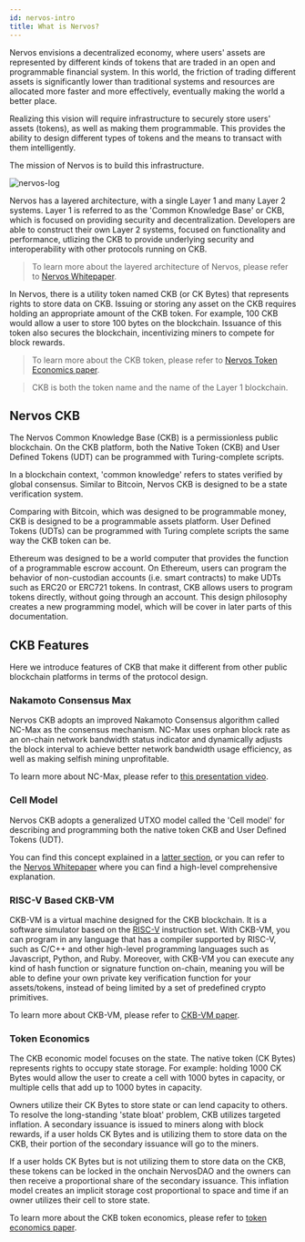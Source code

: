 ```yaml
---
id: nervos-intro
title: What is Nervos?
---
```


Nervos envisions a decentralized economy, where users' assets are represented by different kinds of tokens that are traded in an open and programmable financial system. In this world, the friction of trading different assets is significantly lower than traditional systems and resources are allocated more faster and more effectively, eventually making the world a better place.

Realizing this vision will require infrastructure to securely store users' assets (tokens), as well as making them programmable. This provides the ability to design different types of tokens and the means to transact with them intelligently.

The mission of Nervos is to build this infrastructure.

![nervos-log](assets/nervos-layers.png)

Nervos has a layered architecture, with a single Layer 1 and many Layer 2 systems. Layer 1 is referred to as the 'Common Knowledge Base' or CKB, which is focused on providing security and decentralization. Developers are able to construct their own Layer 2 systems, focused on functionality and performance, utlizing the CKB to provide underlying security and interoperability with other protocols running on CKB.

> To learn more about the layered architecture of Nervos, please refer to [Nervos Whitepaper](https://github.com/nervosnetwork/rfcs/blob/master/rfcs/0002-ckb/0002-ckb.md).

In Nervos, there is a utility token named CKB (or CK Bytes) that represents rights to store data on CKB. Issuing or storing any asset on the CKB requires holding an appropriate amount of the CKB token. For example, 100 CKB would allow a user to store 100 bytes on the blockchain. Issuance of this token also secures the blockchain, incentivizing miners to compete for block rewards.

> To learn more about the CKB token, please refer to [Nervos Token Economics paper](https://github.com/nervosnetwork/rfcs/blob/master/rfcs/0015-ckb-cryptoeconomics/0015-ckb-cryptoeconomics.md).

> CKB is both the token name and the name of the Layer 1 blockchain.

## Nervos CKB

The Nervos Common Knowledge Base (CKB) is a permissionless public blockchain. On the CKB platform, both the Native Token (CKB) and User Defined Tokens (UDT) can be programmed with Turing-complete scripts.

In a blockchain context, 'common knowledge' refers to states verified by global consensus. Similar to Bitcoin, Nervos CKB is designed to be a state verification system.

Comparing with Bitcoin, which was designed to be programmable money, CKB is designed to be a programmable assets platform. User Defined Tokens (UDTs) can be programmed with Turing complete scripts the same way the CKB token can be.

Ethereum was designed to be a world computer that provides the function of a programmable escrow account. On Ethereum, users can program the behavior of non-custodian accounts (i.e. smart contracts) to make UDTs such as ERC20 or ERC721 tokens. In contrast, CKB allows users to program tokens directly, without going through an account. This design philosophy creates a new programming model, which will be cover in later parts of this documentation.


## CKB Features

Here we introduce features of CKB that make it different from other public blockchain platforms in terms of the protocol design.

### Nakamoto Consensus Max
Nervos CKB adopts an improved Nakamoto Consensus algorithm called NC-Max as the consensus mechanism. NC-Max uses orphan block rate as an on-chain network bandwidth status indicator and dynamically adjusts the block interval to achieve better network bandwidth usage efficiency, as well as making selfish mining unprofitable.

To learn more about NC-Max, please refer to [this presentation video](https://www.youtube.com/watch?v=HSXzbgVRH_M).

### Cell Model

Nervos CKB adopts a generalized UTXO model called the 'Cell model' for describing and programming both the native token CKB and User Defined Tokens (UDT).

You can find this concept explained in a [latter section](../basic-concepts/architecture.md#cell), or you can refer to the [Nervos Whitepaper](https://github.com/nervosnetwork/rfcs/blob/master/rfcs/0002-ckb/0002-ckb.md) where you can find a high-level comprehensive explanation.

### RISC-V Based CKB-VM
CKB-VM is a virtual machine designed for the CKB blockchain. It is a software simulator based on the [RISC-V](https://riscv.org/) instruction set. With CKB-VM, you can program in any language that has a compiler supported by RISC-V, such as C/C++ and other high-level programming languages such as Javascript, Python, and Ruby. Moreover, with CKB-VM you can execute any kind of hash function or signature function on-chain, meaning you will be able to define your own private key verification function for your assets/tokens, instead of being limited by a set of predefined crypto primitives.

To learn more about CKB-VM, please refer to [CKB-VM paper](https://github.com/nervosnetwork/rfcs/tree/master/rfcs/0003-ckb-vm).

### Token Economics
The CKB economic model focuses on the state. The native token (CK Bytes) represents rights to occupy state storage. For example: holding 1000 CK Bytes would allow the user to create a cell with 1000 bytes in capacity, or multiple cells that add up to 1000 bytes in capacity.

Owners utilize their CK Bytes to store state or can lend capacity to others. To resolve the long-standing 'state bloat' problem, CKB utilizes targeted inflation. A secondary issuance is issued to miners along with block rewards, if a user holds CK Bytes and is utilizing them to store data on the CKB, their portion of the secondary issuance will go to the miners. 

If a user holds CK Bytes but is not utilizing them to store data on the CKB, these tokens can be locked in the onchain NervosDAO and the owners can then receive a proportional share of the secondary issuance. This inflation model creates an implicit storage cost proportional to space and time if an owner utilizes their cell to store state.

To learn more about the CKB token economics, please refer to [token economics paper](https://github.com/nervosnetwork/rfcs/blob/master/rfcs/0015-ckb-cryptoeconomics/0015-ckb-cryptoeconomics.md).
